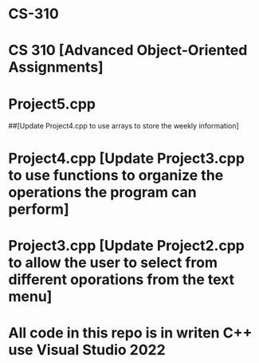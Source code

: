 # CS-310
# CS 310 [Advanced Object-Oriented Assignments]
# Project5.cpp 
##[Update Project4.cpp to use arrays to store the weekly information]
# Project4.cpp [Update Project3.cpp to use functions to organize the operations the program can perform] 
# Project3.cpp [Update Project2.cpp to allow the user to select from different oporations from the text menu] 
# All code in this repo is in writen C++ use Visual Studio 2022
